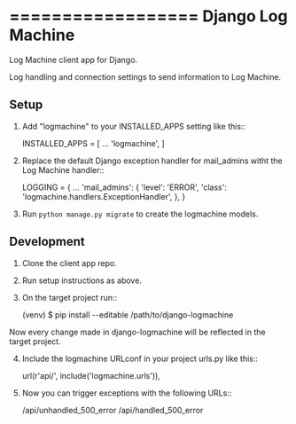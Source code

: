 ==================
Django Log Machine
==================

Log Machine client app for Django.

Log handling and connection settings to send information to Log Machine.

Setup
-----

1. Add "logmachine" to your INSTALLED_APPS setting like this::

    INSTALLED_APPS = [
        ...
        'logmachine',
    ]

2. Replace the default Django exception handler for mail_admins witht the Log Machine handler::

    LOGGING = {
        ...
        'mail_admins': {
            'level': 'ERROR',
            'class': 'logmachine.handlers.ExceptionHandler',
        },
    }

4. Run ``python manage.py migrate`` to create the logmachine models.


Development
-----------
1. Clone the client app repo.

2. Run setup instructions as above.

3. On the target project run::
  
    (venv) $ pip install --editable /path/to/django-logmachine

  Now every change made in django-logmachine will be reflected in the target project.

4. Include the logmachine URLconf in your project urls.py like this::

    url(r'api/', include('logmachine.urls')),

5. Now you can trigger exceptions with the following URLs::

    /api/unhandled_500_error
    /api/handled_500_error
